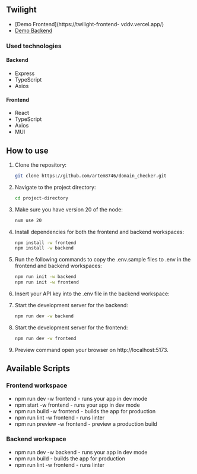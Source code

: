 ## Twilight

- [Demo Frontend](https://twilight-frontend- vddv.vercel.app/)
- [Demo Backend](https://twilight-ga73.onrender.com)

### Used technologies

#### Backend
- Express
- TypeScript
- Axios

#### Frontend
- React
- TypeScript
- Axios
- MUI

## How to use

1. Clone the repository:

   ```bash
   git clone https://github.com/artem8746/domain_checker.git
   ```

2. Navigate to the project directory:

   ```bash
   cd project-directory
   ```

3. Make sure you have version 20 of the node:

   ```bash
   nvm use 20
   ```

4. Install dependencies for both the frontend and backend workspaces:

   ```bash
   npm install -w frontend
   npm install -w backend
   ```

5. Run the following commands to copy the .env.sample files to .env in the frontend and backend workspaces:

   ```bash
   npm run init -w backend
   npm run init -w frontend
   ```

6. Insert your API key into the .env file in the backend workspace:

7. Start the development server for the backend:

   ```bash
   npm run dev -w backend
   ```

8. Start the development server for the frontend:

   ```bash
   npm run dev -w frontend
   ```

9. Preview command open your browser on http://localhost:5173.

## Available Scripts

### Frontend workspace

- npm run dev -w frontend - runs your app in dev mode
- npm start -w frontend - runs your app in dev mode
- npm run build -w frontend - builds the app for production
- npm run lint -w frontend - runs linter
- npm run preview -w frontend - preview a production build

### Backend workspace

- npm run dev -w backend - runs your app in dev mode
- npm run build - builds the app for production
- npm run lint -w frontend - runs linter